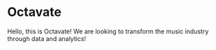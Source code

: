 # Octavate
Hello, this is Octavate! We are looking to transform the music industry through data and analytics!
